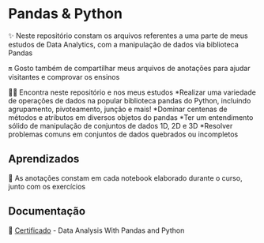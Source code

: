 # Pandas & Python
✨ Neste repositório constam os arquivos referentes a uma parte de meus estudos de Data Analytics, com a manipulação de dados via biblioteca Pandas  

🔛 Gosto também de compartilhar meus arquivos de anotações para ajudar visitantes e comprovar os ensinos

🤹🏻 Encontra neste repositório e nos meus estudos
*Realizar uma variedade de operações de dados na popular biblioteca pandas do Python, incluindo agrupamento, pivoteamento, junção e mais!
*Dominar centenas de métodos e atributos em diversos objetos do pandas
*Ter um entendimento sólido de manipulação de conjuntos de dados 1D, 2D e 3D
*Resolver problemas comuns em conjuntos de dados quebrados ou incompletos

## Aprendizados
  
📝 As anotações constam em cada notebook elaborado durante o curso, junto com os exercícios


## Documentação

📄 [Certificado](https://1drv.ms/b/c/647dec144f8b7b87/EXcOuPJDTu5CgpecO_ghtmQBKWte-IUUV3uOGljClkOyyg?e=refQSd) - Data Analysis With Pandas and Python
